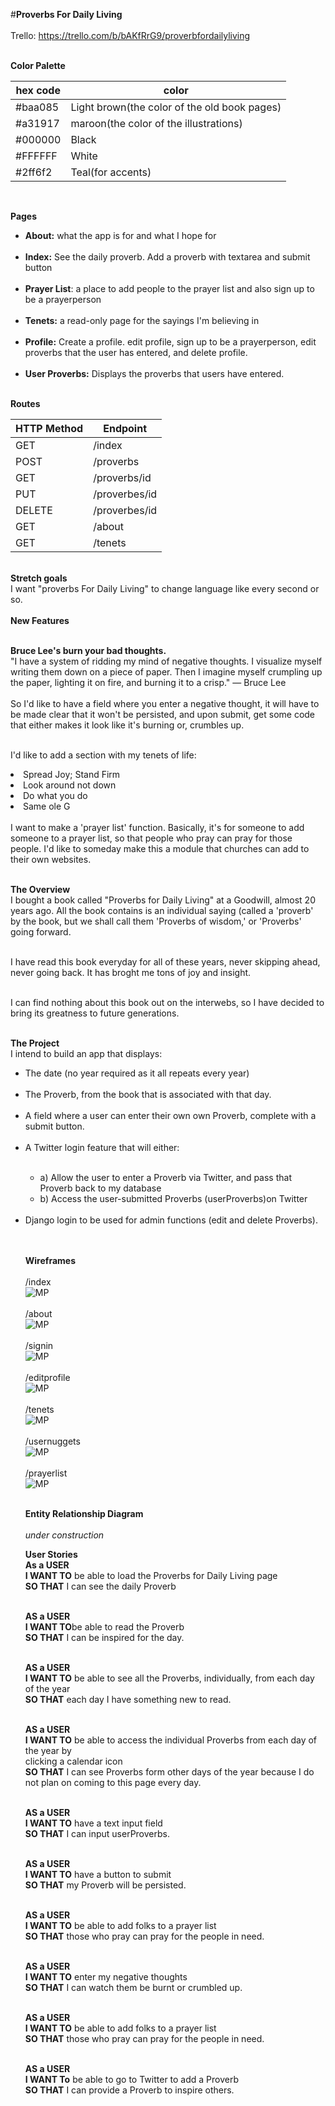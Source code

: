 #<b>Proverbs For Daily Living</b><br/><br/>
Trello: https://trello.com/b/bAKfRrG9/proverbfordailyliving<br/><br/>

<b>Color Palette</b><br/>

|hex code|color|
|---|---|
|#baa085|Light brown(the color of the old book pages)|
|#a31917|maroon(the color of the illustrations)|
|#000000|Black|
|#FFFFFF|White|
|#2ff6f2|Teal(for accents)|

<br/>


<b>Pages</b><br/>
<ul>
<li><b>About:</b> what the app is for and what I hope for</li><br/>
  <li><b>Index:</b> See the daily proverb. Add a proverb with textarea and submit button</li><br/>
  <li><b>Prayer List</b>: a place to add people to the prayer list and also sign up to be a prayerperson</li><br/>
  <li><b>Tenets:</b> a read-only page for the sayings I'm believing in</li><br/>
  <li><b>Profile:</b> Create a profile. edit profile, sign up to be a prayerperson, edit proverbs that the user has entered,            and delete profile.</li><br/>
  <li><b>User Proverbs:</b> Displays the proverbs that users have entered.</li>
</ul>
<br/>
<b>Routes</b><br/>

|HTTP Method|Endpoint|
|---|---|
|GET|/index|
|POST|/proverbs|
|GET|/proverbs/id|
|PUT|/proverbes/id|
|DELETE|/proverbes/id|
|GET|/about|
|GET|/tenets|
<br/>
<b>Stretch goals</b> <br/>
I want "proverbs For Daily Living" to change language like every second or so.</br><br/>
<b>New Features</b><br/><br/>

<b>Bruce Lee's burn your bad thoughts.</b><br/>
"I have a system of ridding my mind of negative thoughts. I visualize myself writing them down on a piece of paper. Then I imagine myself crumpling up the paper, lighting it on fire, and burning it to a crisp."
 — Bruce Lee<br/><br/>
So I'd like to have a field where you enter a negative thought, it will have to be made clear that it won't be persisted, and upon submit, get some code that either makes it look like it's burning or, crumbles up.<br/><br/></li>

I'd like to add a section with my tenets of life:<br/>

  <li>Spread Joy; Stand Firm</li>
  <li>Look around not down</li>
  <li>Do what you do</li>
  <li>Same ole G </li></li>

<br/>
  I want to make a 'prayer list' function. Basically, it's for someone to add someone to a prayer list, so that people who pray can pray for those people. I'd like to someday make this a module that churches can add to their own websites.<br/><br/>

<b>The Overview</b><br/>
I bought a book called "Proverbs for Daily Living" at a Goodwill, almost 20 years ago. All the book contains is an individual saying (called a 'proverb' by the book, but we shall call them 'Proverbs of wisdom,' or 'Proverbs' going forward.<br/><br/>

I have read this book everyday for all of these years, never skipping ahead, never going back. It has broght me tons of joy and insight.<br/><br/>

I can find nothing about this book out on the interwebs, so I have decided to bring its greatness to future generations.<br/><br/>

<b>The Project</b><br/>
I intend to build an app that displays:<br/>
<ul>
<li>The date (no year required as it all repeats every year)</li><br/>
<li>The Proverb, from the book that is associated with that day.</li><br/>
<li>A field where a user can enter their own own Proverb, complete with a submit button.</li><br/>
<li>A Twitter login feature that will either:</li><br/>
  <ul>
    <li>a) Allow the user to enter a Proverb via Twitter, and pass that Proverb back to my database<br/></li>
    <li>b) Access the user-submitted Proverbs (userProverbs)on Twitter</li><br/>
  </ul>
<li>Django login to be used for admin functions (edit and delete Proverbs).</li><br/><br/>

<b>Wireframes</b><br/><br/>
/index<br/>
![MP](https://github.com/christopherhanten/proverbsForDailyLiving/blob/master/PFDL/main_app/static/content/images/_index.png)<br/><br/>
/about<br/>
![MP](https://github.com/christopherhanten/proverbsForDailyLiving/blob/master/PFDL/main_app/static/content/images/_about.png)<br/><br/>
/signin<br/>
![MP](https://github.com/christopherhanten/proverbsForDailyLiving/blob/master/PFDL/main_app/static/content/images/_signin.png)<br/><br/>
/editprofile<br/>
![MP](https://github.com/christopherhanten/proverbsForDailyLiving/blob/master/PFDL/main_app/static/content/images/_editprofile.png)<br/><br/>
/tenets<br/>
![MP](https://github.com/christopherhanten/proverbsForDailyLiving/blob/master/PFDL/main_app/static/content/images/_tenets.png)<br/><br/>
/usernuggets<br/>
![MP](https://github.com/christopherhanten/proverbsForDailyLiving/blob/master/PFDL/main_app/static/content/images/_userNuggets.png)<br/><br/>
/prayerlist<br/>
![MP](https://github.com/christopherhanten/proverbsForDailyLiving/blob/master/PFDL/main_app/static/content/images/_prayerList.png)<br/><br/>


<b> Entity Relationship Diagram</b><br/><br/>
_under construction_<br/>

<b>User Stories</b><br/>
<b>As a USER</b><br/>
<b>I WANT TO</b> be able to load the Proverbs for Daily Living page<br/>
<b>SO THAT</b> I can see the daily Proverb<br/><br/>

<b>AS a USER</b><br/>
<b>I WANT TO</b>be able to read the Proverb<br/>
<b>SO THAT</b> I can be inspired for the day.<br/><br/>

<b>AS a USER</b><br/>
<b>I WANT TO</b> be able to see all the Proverbs, individually, from each day of the year<br/></b>
<b>SO THAT</b> each day I have something new to read.<br/><br/>

<b>AS a USER</b><br/>
<b>I WANT TO</b> be able to access the individual Proverbs from each day of the year by<br/> clicking a calendar icon<br/>
<b>SO THAT</b> I can see Proverbs form other days of the year because I do not plan on coming to this page every day.<br/><br/>

<b>AS a USER</b><br/>
<b>I WANT TO</b> have a text input field<br/>
<b>SO THAT</b> I can input userProverbs.<br/><br/>

<b>AS a USER</b><br/>
<b>I WANT TO</b> have a button to submit<br/>
<b>SO THAT</b> my Proverb will be persisted.<br/><br/>

<b>AS a USER</b><br/>
<b>I WANT TO</b> be able to add folks to a prayer list<br/>
<b>SO THAT</b> those who pray can pray for the people in need.<br/><br>

<b>AS a USER</b><br/>
<b>I WANT TO</b> enter my negative thoughts<br/>
<b>SO THAT</b> I can watch them be burnt or crumbled up.<br/><br>

<b>AS a USER</b><br/>
<b>I WANT TO</b> be able to add folks to a prayer list<br/>
<b>SO THAT</b> those who pray can pray for the people in need.<br/><br>

<b>AS a USER</b><br/>
<b>I WANT To</b> be able to go to Twitter to add a Proverb<br/>
<b>SO THAT</b> I can provide a Proverb to inspire others.<br/><br>
